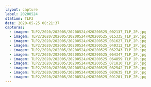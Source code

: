 ```yaml
---
layout: capture
label: 20200524
station: TLP2
date: 2020-05-25 00:21:37
capturas:
  - imagem: TLP2/2020/202005/20200524/M20200525_002137_TLP_2P.jpg
  - imagem: TLP2/2020/202005/20200524/M20200525_015335_TLP_2P.jpg
  - imagem: TLP2/2020/202005/20200524/M20200525_031627_TLP_2P.jpg
  - imagem: TLP2/2020/202005/20200524/M20200525_040312_TLP_2P.jpg
  - imagem: TLP2/2020/202005/20200524/M20200525_062743_TLP_2P.jpg
  - imagem: TLP2/2020/202005/20200524/M20200525_064347_TLP_2P.jpg
  - imagem: TLP2/2020/202005/20200524/M20200525_064859_TLP_2P.jpg
  - imagem: TLP2/2020/202005/20200524/M20200525_071810_TLP_2P.jpg
  - imagem: TLP2/2020/202005/20200524/M20200525_082542_TLP_2P.jpg
  - imagem: TLP2/2020/202005/20200524/M20200525_083635_TLP_2P.jpg
  - imagem: TLP2/2020/202005/20200524/M20200525_091201_TLP_2P.jpg
---
```

